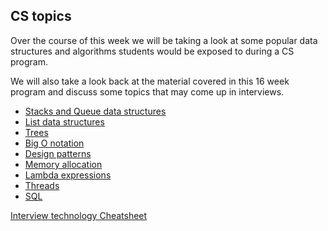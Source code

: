 ## CS topics

Over the course of this week we will be taking a look at some popular data structures and algorithms students would be exposed to during a CS program.

We will also take a look back at the material covered in this 16 week program and discuss some topics that may come up in interviews.

* [Stacks and Queue data structures](stack_queue/README.md)
* [List data structures](lists/README.md)
* [Trees](trees/README.md)
* [Big O notation](bigO/README.md)
* [Design patterns](design_patterns/README.md)
* [Memory allocation](memory/README.md)
* [Lambda expressions](lambdas/README.md)
* [Threads](threads/README.md)
* [SQL](sql/README.md)

[Interview technology Cheatsheet](technologies.md)
